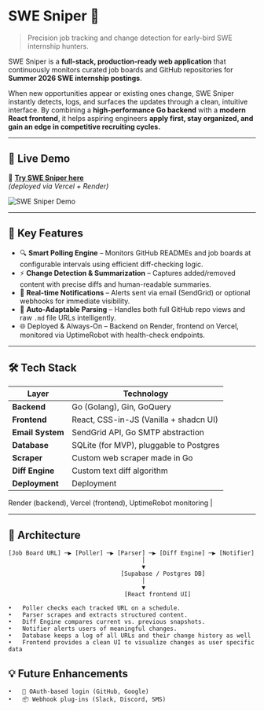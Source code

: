 # SWE Sniper 🎯

> Precision job tracking and change detection for early-bird SWE internship hunters.

SWE Sniper is a **full-stack, production-ready web application** that continuously monitors curated job boards and GitHub repositories for **Summer 2026 SWE internship postings**.

When new opportunities appear or existing ones change, SWE Sniper instantly detects, logs, and surfaces the updates through a clean, intuitive interface. By combining a **high-performance Go backend** with a **modern React frontend**, it helps aspiring engineers **apply first, stay organized, and gain an edge in competitive recruiting cycles.**

---

## 🚀 Live Demo

🔗 **[Try SWE Sniper here](https://swe-sniper.vercel.app/)**  
_(deployed via Vercel + Render)_

![SWE Sniper Demo](./Demo1.gif) <!-- Replace with your actual GIF or video link -->

---

## 📌 Key Features

- 🔍 **Smart Polling Engine** – Monitors GitHub READMEs and job boards at configurable intervals using efficient diff-checking logic.
- ⚡ **Change Detection & Summarization** – Captures added/removed content with precise diffs and human-readable summaries.
- 🔔 **Real-time Notifications** – Alerts sent via email (SendGrid) or optional webhooks for immediate visibility.
- 🧠 **Auto-Adaptable Parsing** – Handles both full GitHub repo views and raw `.md` file URLs intelligently.
- 🌐 Deployed & Always-On – Backend on Render, frontend on Vercel, monitored via UptimeRobot with health-check endpoints.

---

## 🛠️ Tech Stack

| Layer            | Technology                              |
| ---------------- | --------------------------------------- |
| **Backend**      | Go (Golang), Gin, GoQuery               |
| **Frontend**     | React, CSS-in-JS (Vanilla + shadcn UI)  |
| **Email System** | SendGrid API, Go SMTP abstraction       |
| **Database**     | SQLite (for MVP), pluggable to Postgres |
| **Scraper**      | Custom web scraper made in Go           |
| **Diff Engine**  | Custom text diff algorithm              |
| **Deployment**   | Deployment                              |

Render (backend), Vercel (frontend), UptimeRobot monitoring
|

---

## 🧩 Architecture

```plaintext
[Job Board URL] ─▶ [Poller] ─▶ [Parser] ─▶ [Diff Engine] ─▶ [Notifier]
                                      │
                                      ▼
                                [Supabase / Postgres DB]
                                      │
                                      ▼
                                 [React frontend UI]

•	Poller checks each tracked URL on a schedule.
•	Parser scrapes and extracts structured content.
•	Diff Engine compares current vs. previous snapshots.
•	Notifier alerts users of meaningful changes.
•	Database keeps a log of all URLs and their change history as well
•	Frontend provides a clean UI to visualize changes as user specific data
```

## 💡 Future Enhancements

    •	🔐 OAuth-based login (GitHub, Google)
    •	📦 Webhook plug-ins (Slack, Discord, SMS)
